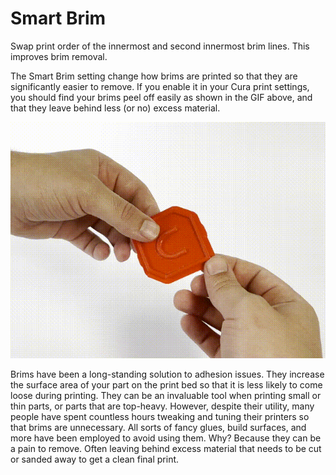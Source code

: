 Smart Brim
====
Swap print order of the innermost and second innermost brim lines. This improves brim removal.

The  Smart Brim setting change how brims are printed so that they are significantly easier to remove. If you enable it in your Cura print settings, you should find your brims peel off easily as shown in the GIF above, and that they leave behind less (or no) excess material. 

![Smart Brim](../images/smart_brim.gif)

Brims have been a long-standing solution to adhesion issues. They increase the surface area of your part on the print bed so that it is less likely to come loose during printing. They can be an invaluable tool when printing small or thin parts, or parts that are top-heavy. However, despite their utility, many people have spent countless hours tweaking and tuning their printers so that brims are unnecessary. All sorts of fancy glues, build surfaces, and more have been employed to avoid using them. Why? Because they can be a pain to remove. Often leaving behind excess material that needs to be cut or sanded away to get a clean final print.